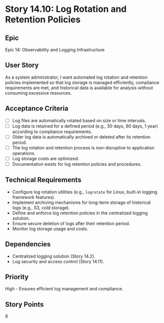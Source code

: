 # Story 14.10: Log Rotation and Retention Policies

## Epic

Epic 14: Observability and Logging Infrastructure

## User Story

As a system administrator, I want automated log rotation and retention policies implemented so that log storage is managed efficiently, compliance requirements are met, and historical data is available for analysis without consuming excessive resources.

## Acceptance Criteria

- [ ] Log files are automatically rotated based on size or time intervals.
- [ ] Log data is retained for a defined period (e.g., 30 days, 90 days, 1 year) according to compliance requirements.
- [ ] Older log data is automatically archived or deleted after its retention period.
- [ ] The log rotation and retention process is non-disruptive to application operations.
- [ ] Log storage costs are optimized.
- [ ] Documentation exists for log retention policies and procedures.

## Technical Requirements

- Configure log rotation utilities (e.g., `logrotate` for Linux, built-in logging framework features).
- Implement archiving mechanisms for long-term storage of historical logs (e.g., S3, cold storage).
- Define and enforce log retention policies in the centralized logging solution.
- Ensure secure deletion of logs after their retention period.
- Monitor log storage usage and costs.

## Dependencies

- Centralized logging solution (Story 14.2).
- Log security and access control (Story 14.11).

## Priority

High - Ensures efficient log management and compliance.

## Story Points

8
